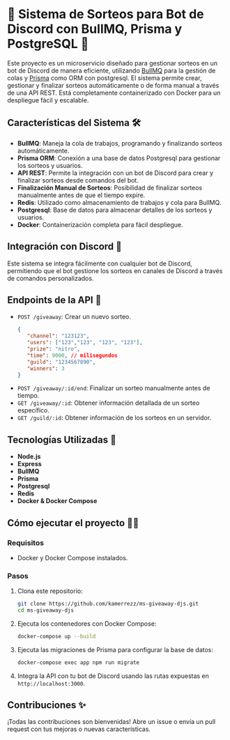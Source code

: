 # 🎉 Sistema de Sorteos para Bot de Discord con BullMQ, Prisma y PostgreSQL 🎉

Este proyecto es un microservicio diseñado para gestionar sorteos en un bot de Discord de manera eficiente, utilizando [BullMQ](https://docs.bullmq.io/) para la gestión de colas y [Prisma](https://www.prisma.io/) como ORM con postgresql. El sistema permite crear, gestionar y finalizar sorteos automáticamente o de forma manual a través de una API REST. Está completamente containerizado con Docker para un despliegue fácil y escalable.

## Características del Sistema 🛠️

- **BullMQ**: Maneja la cola de trabajos, programando y finalizando sorteos automáticamente.
- **Prisma ORM**: Conexión a una base de datos Postgresql para gestionar los sorteos y usuarios.
- **API REST**: Permite la integración con un bot de Discord para crear y finalizar sorteos desde comandos del bot.
- **Finalización Manual de Sorteos**: Posibilidad de finalizar sorteos manualmente antes de que el tiempo expire.
- **Redis**: Utilizado como almacenamiento de trabajos y cola para BullMQ.
- **Postgresql**: Base de datos para almacenar detalles de los sorteos y usuarios.
- **Docker**: Containerización completa para fácil despliegue.

## Integración con Discord 🤖

Este sistema se integra fácilmente con cualquier bot de Discord, permitiendo que el bot gestione los sorteos en canales de Discord a través de comandos personalizados.

## Endpoints de la API 📡

- `POST /giveaway`: Crear un nuevo sorteo.
   ```json
   {
      "channel": "123123",
      "users": ["123","123", "123", "123"],
      "prize": "nitro",
      "time": 9000, // milisegundos
      "guild": "1234567890",
      "winners": 3
   } 
   ```
- `POST /giveaway/:id/end`: Finalizar un sorteo manualmente antes de tiempo.
- `GET /giveaway/:id`: Obtener información detallada de un sorteo específico.
- `GET /guild/:id`: Obtener información de los sorteos en un servidor.

## Tecnologías Utilizadas 🚀

- **Node.js**
- **Express**
- **BullMQ**
- **Prisma**
- **Postgresql**
- **Redis**
- **Docker & Docker Compose**

## Cómo ejecutar el proyecto 🏃‍♂️

### Requisitos

- Docker y Docker Compose instalados.

### Pasos

1. Clona este repositorio:
   ```bash
   git clone https://github.com/kamerrezz/ms-giveaway-djs.git
   cd ms-giveaway-djs
   ```

2. Ejecuta los contenedores con Docker Compose:
   ```bash
   docker-compose up --build
   ```

3. Ejecuta las migraciones de Prisma para configurar la base de datos:
   ```bash
   docker-compose exec app npm run migrate
   ```

4. Integra la API con tu bot de Discord usando las rutas expuestas en `http://localhost:3000`.

## Contribuciones ✨

¡Todas las contribuciones son bienvenidas! Abre un issue o envía un pull request con tus mejoras o nuevas características.
